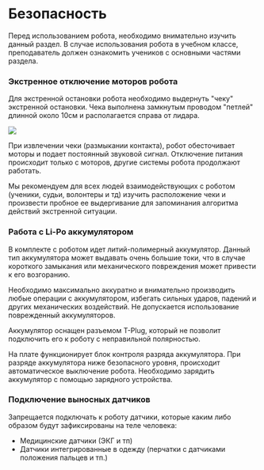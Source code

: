 # Безопасность

Перед использованием робота, необходимо внимательно изучить данный раздел. В случае использования робота в учебном классе, преподаватель должен ознакомить учеников с основными частями раздела.

### Экстренное отключение моторов робота

Для экстренной остановки робота необходимо выдернуть "чеку" экстренной остановки. Чека выполнена замкнутым проводом "петлей" длинной около 10см и располагается справа от лидара.

![](.gitbook/assets/img_0715_.jpeg)

При извлечении чеки \(размыкании контакта\), робот обесточивает моторы и подает постоянный звуковой сигнал. Отключение питания происходит только с моторов, другие системы робота продолжают работать.

Мы рекомендуем для всех людей взаимодействующих с роботом \(ученики, судьи, волонтеры и тд\) изучить расположение чеки и произвести пробное ее выдергивание для запоминания алгоритма действий экстренной ситуации.

### Работа с Li-Po аккумулятором

В комплекте с роботом идет литий-полимерный аккумулятор. Данный тип аккумулятора может выдавать очень большие токи, что в случае короткого замыкания или механического повреждения может привести к его возгоранию.

Необходимо максимально аккуратно и внимательно производить любые операции с аккумулятором, избегать сильных ударов, падений и других механических воздействий. Не допускается использование поврежденный аккумуляторов.

Аккумулятор оснащен разъемом T-Plug, который не позволит подключить его к роботу с неправильной полярностью.

На плате функционирует блок контроля разряда аккумулятора. При разряде аккумулятора ниже безопасного уровня, происходит автоматическое выключение робота. Необходимо зарядить аккумулятор с помощью зарядного устройства.

### Подключение выносных датчиков

Запрещается подключать к роботу датчики, которые каким либо образом будут зафиксированы на теле человека:

* Медицинские датчики \(ЭКГ и тп\)
* Датчики интегрированные в одежду \(перчатки с датчиками положения пальцев и тп.\)
